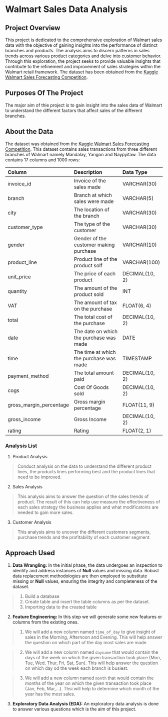# Walmart Sales Data Analysis


## Project Overview

This project is dedicated to the comprehensive exploration of Walmart sales data with the objective of gaining insights into the performance of distinct branches and products. The analysis aims to discern patterns in sales trends across various product categories and delve into customer behavior. Through this exploration, the project seeks to provide valuable insights that contribute to the refinement and improvement of sales strategies within the Walmart retail framework. The dataset has been obtained from the [Kaggle Walmart Sales Forecasting Competition](https://www.kaggle.com/c/walmart-recruiting-store-sales-forecasting).

## Purposes Of The Project

The major aim of thie project is to gain insight into the sales data of Walmart to understand the different factors that affect sales of the different branches.

## About the Data

The dataset was obtained from the [Kaggle Walmart Sales Forecasting Competition](https://www.kaggle.com/c/walmart-recruiting-store-sales-forecasting). This dataset contains sales transactions from three different branches of Walmart namely Mandalay, Yangon and Naypyitaw. The data contains 17 columns and 1000 rows:

| Column                  | Description                             | Data Type      |
| :---------------------- | :-------------------------------------- | :------------- |
| invoice_id              | Invoice of the sales made               | VARCHAR(30)    |
| branch                  | Branch at which sales were made         | VARCHAR(5)     |
| city                    | The location of the branch              | VARCHAR(30)    |
| customer_type           | The type of the customer                | VARCHAR(30)    |
| gender                  | Gender of the customer making purchase  | VARCHAR(10)    |
| product_line            | Product line of the product solf        | VARCHAR(100)   |
| unit_price              | The price of each product               | DECIMAL(10, 2) |
| quantity                | The amount of the product sold          | INT            |
| VAT                 | The amount of tax on the purchase       | FLOAT(6, 4)    |
| total                   | The total cost of the purchase          | DECIMAL(10, 2) |
| date                    | The date on which the purchase was made | DATE           |
| time                    | The time at which the purchase was made | TIMESTAMP      |
| payment_method                 | The total amount paid                   | DECIMAL(10, 2) |
| cogs                    | Cost Of Goods sold                      | DECIMAL(10, 2) |
| gross_margin_percentage | Gross margin percentage                 | FLOAT(11, 9)   |
| gross_income            | Gross Income                            | DECIMAL(10, 2) |
| rating                  | Rating                                  | FLOAT(2, 1)    |


### Analysis List

1. Product Analysis

> Conduct analysis on the data to understand the different product lines, the products lines performing best and the product lines that need to be improved.

2. Sales Analysis

> This analysis aims to answer the question of the sales trends of product. The result of this can help use measure the effectiveness of each sales strategy the business applies and what modificatoins are needed to gain more sales.

3. Customer Analysis

> This analysis aims to uncover the different customers segments, purchase trends and the profitability of each customer segment.


## Approach Used

1. **Data Wrangling:** In the initial phase, the data undergoes an inspection to identify and address instances of **Null** values and missing data. Robust data replacement methodologies are then employed to substitute missing or **Null** values, ensuring the integrity and completeness of the dataset. 

> 1. Build a database
> 2. Create table and insert the table columns as per the dataset.
> 3. Importing data to the created table

2. **Feature Engineering:** In this step we will  generate some new features or columns from the existing ones.

> 1. We will add a new column named `time_of_day` to give insight of sales in the Morning, Afternoon and Evening. This will help answer the question on which part of the day most sales are made.

> 2. We will add a new column named `dayname` that would contain the days of the week on which the given transaction took place (Mon, Tue, Wed, Thur, Fri, Sat, Sun). This will help answer the question on which day od the week each branch is busiest.

> 3. We will add a new column named `month` that would contain the months of the year on which the given transaction took place (Jan, Feb, Mar,...). Thsi will help to determine which month of the year has the most sales.

3. **Exploratory Data Analysis (EDA):** An exploratory data analysis is done to answer various questions which is the aim of this project.

